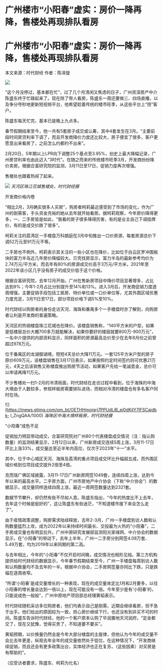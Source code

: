 # 广州楼市“小阳春”虚实：房价一降再降，售楼处再现排队看房

# 广州楼市“小阳春”虚实：房价一降再降，售楼处再现排队看房

本文来源：时代财经 作者：陈泽旋

![](https://inews.gtimg.com/news_bt/OdeHOFYDJD68G5iTL5x6z1uySlR0EOnAcfJQai0InpD24AA/1000)

“这个月没停过，基本都在忙”，过了几个月清闲又焦虑的日子，广州资深房产中介陈盛东终于忙碌起来了。现在除了带人看房，陈盛东一周还要做三、四场直播，以及争分夺秒地更新短视频平台，他希望趁着传统的楼市旺季，从这些平台上“捞”客户。

陈盛东每天忙完，基本已是晚上九点多。

春节假期结束至今，他一共有5套房子成交或认筹，其中4套发生在3月。“主要前段时间房贷利率下调了，而且开发商降价力度还比较大，房子便宜了很多，客户更愿意出来看房了，之前怎么约都约不出来”。

2月20日，5年期以上LPR向下调整25个基点至3.95%，创史上最大降幅记录，广州房贷利率也由此迈入“3时代”。在随之而来的传统楼市旺季3月，开发商纷纷降价卖房。根据合富研究院的监测，3月11日至17日，促销力度再次增强。

售楼处也跟着热闹了起来。

![](https://inews.gtimg.com/om_bt/OnOB5VPzPDseBOInOyUJO67MjlOLcc0cDdsfcUs2hd_p8AA/1000)
_天河区珠江花城售楼处，时代财经摄_

开发商价格内卷

“相比2月，3月确实很多人买房”，购房者柯莉最近感受到了市场的变化，作为广州的刚需客，手头资金充裕的她从去年就开始看房。据柯莉观察，今年房价降得更多，一、二手房皆是如此，“我看的房子很多降得厉害，有的是业主自己下调挂牌价，有的是成交价跌了很多”。

柯莉关注的荔湾区一手楼盘万科朗庭在3月中旬推出一口价房源，每套房源总价下调52万元至91万元不等。

二手房也不例外，柯莉表示其关注的一些小区也在降价，比如位于白云区罗冲围板块的富力半岛近几年房价降幅较大。贝壳找房显示，富力半岛的最新参考均价为2.74万元/平方米，而去年有80%的房源成交价高于3万元/平方米，2021年至2022年该小区几乎没有房子的成交价低于这个价格。

根据合富研究院，去年12月开始，广州在售新房项目中降价项目显著增多，占比达到9%；今年1-2月占比分别提升至14%和13%。进入3月后，开发商促销力度逐周增强，主要促销手段包括工抵房、特价单位或一口价单位等，尤其外围区域优惠力度充足，3月11日至17日，部分项目价格下调5%至10%。

时代财经以购房者的身份走访天河、海珠和番禺多个一手楼盘时亦了解到，向购房者让利是开发商的普遍策略。

天河区的热销楼盘珠江花城也在降价。该楼盘销售称，“140平方米的户型，如果是低楼层总价大概700多万就能解决，如果你要好的楼层就要800万-900万元”，一名中介提供的内部资料显示，同样面积的房源最高总价至少在去年8月份之前曾超过978万元。

位于番禺区的龙湖御湖境，短短4天总价大降11万元。一套125平方米户型的房子原价609万元，该楼盘销售在3月17日表示，如果按照约定时间签约则可优惠21万元，4天之后该销售又称楼盘推出购房节活动，如果客户先给一笔诚意金，总价可以申请再降11万元。

不少售楼处一扫1-2月的冷清局面，时代财经在走访过程中看到，位于海珠的中海大境由于人数较多，参观样板房需要排队进场，而相对冷清的楼盘也有多名客户同时在场。

![](https://inews.gtimg.com/om_bt/OETHHmojgrj7PPUdLjB_ei0dKjlY7lFSCajdbk-
I_ZngQAA/1000) _海珠区中海大境样板房，时代财经摄_

“小阳春”成色不足

促销加力明显带动成交，合富研究院对广州80个代表楼盘成交情况（注：指认购数量）的监测结果显示，2月12日以来，广州新房成交连续5周上涨，3月11-17日环比上涨33%，成交量达至近半年内高位，仅次于2023年“十一”水平。

其中，位于中心城区天河、海珠及荔湾的重点项目成交环比升幅超五成，而外围区域价格到位项目成交提升2倍至4倍。

克而瑞广佛区域披露，3月11-17日广州新房网签1049套，连续四周上涨，达到今年以来的最高水平。二手房方面，广州市房地产中介协会（下称“中介协会”）的数据显示，成交量同样连续四周上涨，最近一周网签数量达到2321套。

数据节节攀升，却仍然有些不尽如人意。陈盛东指出，“今年的热度比不上去年，去年这个时候是挺好的”，这让陈盛东有些迷茫，“不知道楼市接下来会怎么走了”。

由于疫情政策调整，购房需求陆续释放，去年2-3月，广州一手楼盘到访人数和认购数量猛烈上攻，成为2022年以来持续时间最长、交投最为火热的“小阳春”，二手房成交量也有明显拉升。广州中原研究发展部监测阳光家缘网、中介协会的数据显示，在“小阳春”的带动下，去年上半年，广州一二手房分别网签4.08万套、5.49万套，均为2019年以来同期的第二高。

与去年相比，今年的“小阳春”不仅开启时间晚，成交情况也相形见绌。第三方机构提供给时代财经的数据显示，今年春节假期结束至今，广州一手楼盘每周到访人数和认购数量均不及去年的一半。根据中介协会，二手房网签量亦同比下跌，只是跌幅在逐周收窄。

“所谓‘小阳春’是成交量增长的一种表现，现在的成交量肯定比1月和2月要多，以往小阳春的增长量会达到一倍以上，现在可能没有一倍。今年至少是有‘小阳春’的，只能说成色一般般”，广州中原地产项目部总经理黄韬表示。

时代财经随机采访多位购房者，他们均表示自己是刚需，近期会继续看房，但不急于出手。他们给出的原因较为一致，担心房价继续下行，也还没有到非买不可的时间。陈盛东告诉时代财经，他的一个客户原本认购了华润置地天河润府，“定金都交了，现在又犹豫，觉得买贵了，不知道要不要买”。

黄韬预期，以价换量仍然会是今年大部分楼盘的主旋律，但他认为今年的成交量不会比去年更差，纵观去年全年的成交量依然处于低位，在这种情况下，“开发商继续促销，而且还会有更多政策出台，实体经济也正在复苏，（这些因素）对买房是有帮助的”。

（应受访者要求，陈盛东、柯莉为化名）


